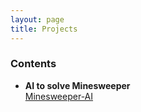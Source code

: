 ```yaml
---
layout: page
title: Projects
---
```

### Contents

- **AI to solve Minesweeper**    
  [Minesweeper-AI](https://github.com/alkhatiba/Minesweeper-AI)
